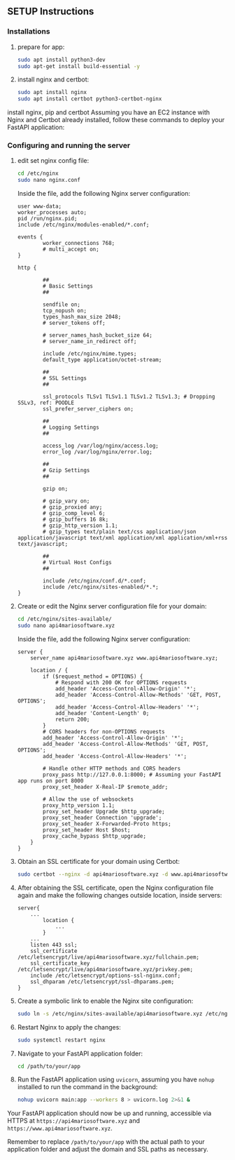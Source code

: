 ## SETUP Instructions

### Installations
1. prepare for app:

    ```bash
    sudo apt install python3-dev
    sudo apt-get install build-essential -y
    ```
2. install nginx and certbot:
    ```bash
    sudo apt install nginx
    sudo apt install certbot python3-certbot-nginx 
    ```
install nginx, pip and certbot
Assuming you have an EC2 instance with Nginx and Certbot already installed, follow these commands to deploy your FastAPI application:

### Configuring and running the server
1. edit set nginx config file:
    ```bash
    cd /etc/nginx
    sudo nano nginx.conf 
    ```

    Inside the file, add the following Nginx server configuration:

    ```
    user www-data;
    worker_processes auto;
    pid /run/nginx.pid;
    include /etc/nginx/modules-enabled/*.conf;

    events {
            worker_connections 768;
            # multi_accept on;
    }

    http {

            ##
            # Basic Settings
            ##

            sendfile on;
            tcp_nopush on;
            types_hash_max_size 2048;
            # server_tokens off;

            # server_names_hash_bucket_size 64;
            # server_name_in_redirect off;

            include /etc/nginx/mime.types;
            default_type application/octet-stream;

            ##
            # SSL Settings
            ##

            ssl_protocols TLSv1 TLSv1.1 TLSv1.2 TLSv1.3; # Dropping SSLv3, ref: POODLE
            ssl_prefer_server_ciphers on;

            ##
            # Logging Settings
            ##

            access_log /var/log/nginx/access.log;
            error_log /var/log/nginx/error.log;

            ##
            # Gzip Settings
            ##

            gzip on;

            # gzip_vary on;
            # gzip_proxied any;
            # gzip_comp_level 6;
            # gzip_buffers 16 8k;
            # gzip_http_version 1.1;
            # gzip_types text/plain text/css application/json application/javascript text/xml application/xml application/xml+rss text/javascript;

            ##
            # Virtual Host Configs
            ##

            include /etc/nginx/conf.d/*.conf;
            include /etc/nginx/sites-enabled/*.*;
    }
    ```

2. Create or edit the Nginx server configuration file for your domain:

    ```bash
    cd /etc/nginx/sites-available/
    sudo nano api4mariosoftware.xyz
    ```

    Inside the file, add the following Nginx server configuration:

    ```
    server {
        server_name api4mariosoftware.xyz www.api4mariosoftware.xyz;

        location / {
            if ($request_method = OPTIONS) {
                # Respond with 200 OK for OPTIONS requests
                add_header 'Access-Control-Allow-Origin' '*';
                add_header 'Access-Control-Allow-Methods' 'GET, POST, OPTIONS';
                add_header 'Access-Control-Allow-Headers' '*';
                add_header 'Content-Length' 0;
                return 200;
            }
            # CORS headers for non-OPTIONS requests
            add_header 'Access-Control-Allow-Origin' '*';
            add_header 'Access-Control-Allow-Methods' 'GET, POST, OPTIONS';
            add_header 'Access-Control-Allow-Headers' '*';

            # Handle other HTTP methods and CORS headers
            proxy_pass http://127.0.0.1:8000; # Assuming your FastAPI app runs on port 8000
            proxy_set_header X-Real-IP $remote_addr;

            # Allow the use of websockets
            proxy_http_version 1.1;
            proxy_set_header Upgrade $http_upgrade;
            proxy_set_header Connection 'upgrade';
            proxy_set_header X-Forwarded-Proto https;
            proxy_set_header Host $host;
            proxy_cache_bypass $http_upgrade;
        }
    }
    ```


3. Obtain an SSL certificate for your domain using Certbot:

    ```bash
    sudo certbot --nginx -d api4mariosoftware.xyz -d www.api4mariosoftware.xyz
    ```

4. After obtaining the SSL certificate, open the Nginx configuration file again and make the following changes outside location, inside servers:

    ```
    server{
        ...
            location {
                ...
            }
        ...
        listen 443 ssl;
        ssl_certificate /etc/letsencrypt/live/api4mariosoftware.xyz/fullchain.pem;
        ssl_certificate_key /etc/letsencrypt/live/api4mariosoftware.xyz/privkey.pem;
        include /etc/letsencrypt/options-ssl-nginx.conf;
        ssl_dhparam /etc/letsencrypt/ssl-dhparams.pem;
    }
    ```


5. Create a symbolic link to enable the Nginx site configuration:

    ```bash
    sudo ln -s /etc/nginx/sites-available/api4mariosoftware.xyz /etc/nginx/sites-enabled/ -f
    ```

6. Restart Nginx to apply the changes:

    ```bash
    sudo systemctl restart nginx
    ```
7. Navigate to your FastAPI application folder:

    ```bash
    cd /path/to/your/app
    ```

9. Run the FastAPI application using `uvicorn`, assuming you have `nohup` installed to run the command in the background:

    ```bash
    nohup uvicorn main:app --workers 8 > uvicorn.log 2>&1 &
    ```

Your FastAPI application should now be up and running, accessible via HTTPS at `https://api4mariosoftware.xyz` and `https://www.api4mariosoftware.xyz`.
                                          
Remember to replace `/path/to/your/app` with the actual path to your application folder and adjust the domain and SSL paths as necessary.
